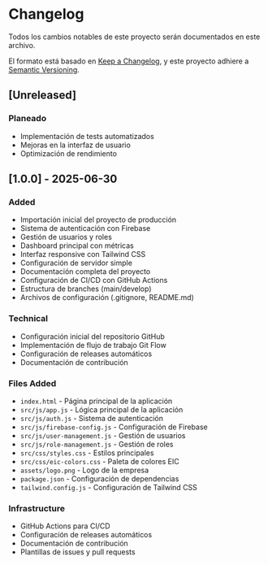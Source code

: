 
# Changelog

Todos los cambios notables de este proyecto serán documentados en este archivo.

El formato está basado en [Keep a Changelog](https://keepachangelog.com/en/1.0.0/),
y este proyecto adhiere a [Semantic Versioning](https://semver.org/spec/v2.0.0.html).

## [Unreleased]

### Planeado
- Implementación de tests automatizados
- Mejoras en la interfaz de usuario
- Optimización de rendimiento

## [1.0.0] - 2025-06-30

### Added
- Importación inicial del proyecto de producción
- Sistema de autenticación con Firebase
- Gestión de usuarios y roles
- Dashboard principal con métricas
- Interfaz responsive con Tailwind CSS
- Configuración de servidor simple
- Documentación completa del proyecto
- Configuración de CI/CD con GitHub Actions
- Estructura de branches (main/develop)
- Archivos de configuración (.gitignore, README.md)

### Technical
- Configuración inicial del repositorio GitHub
- Implementación de flujo de trabajo Git Flow
- Configuración de releases automáticos
- Documentación de contribución

### Files Added
- `index.html` - Página principal de la aplicación
- `src/js/app.js` - Lógica principal de la aplicación
- `src/js/auth.js` - Sistema de autenticación
- `src/js/firebase-config.js` - Configuración de Firebase
- `src/js/user-management.js` - Gestión de usuarios
- `src/js/role-management.js` - Gestión de roles
- `src/css/styles.css` - Estilos principales
- `src/css/eic-colors.css` - Paleta de colores EIC
- `assets/logo.png` - Logo de la empresa
- `package.json` - Configuración de dependencias
- `tailwind.config.js` - Configuración de Tailwind CSS

### Infrastructure
- GitHub Actions para CI/CD
- Configuración de releases automáticos
- Documentación de contribución
- Plantillas de issues y pull requests
